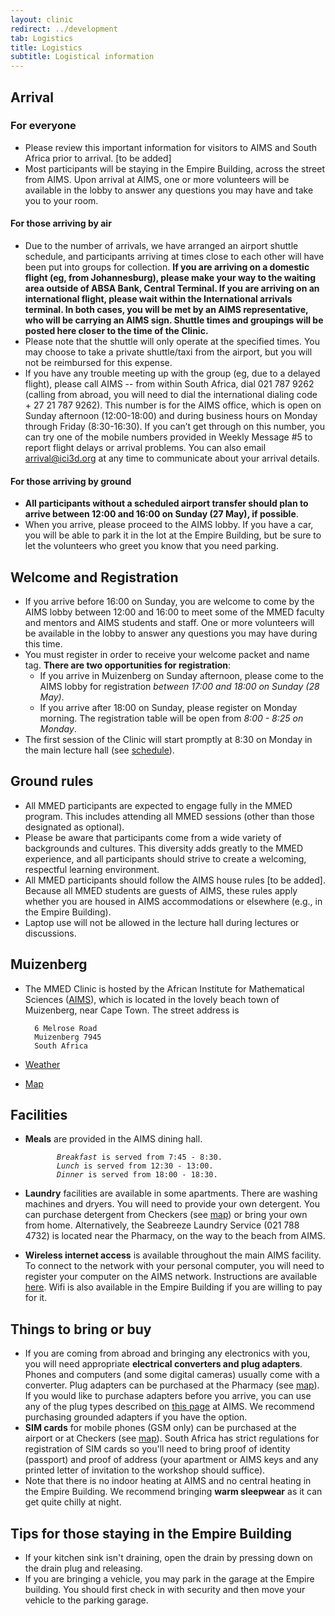 ```yaml
---
layout: clinic
redirect: ../development
tab: Logistics
title: Logistics
subtitle: Logistical information
---
```


## Arrival

### For everyone
- Please review this important information for visitors to AIMS and South Africa prior to arrival. [to be added]
- Most participants will be staying in the Empire Building, across the street from AIMS. Upon arrival at AIMS, one or more volunteers will be available in the lobby to answer any questions you may have and take you to your room.

#### For those arriving by air
- Due to the number of arrivals, we have arranged an airport shuttle schedule, and participants arriving at times close to each other will have been put into groups for collection. **If you are arriving on a domestic flight (eg, from Johannesburg), please make your way to the waiting area outside of ABSA Bank, Central Terminal. If you are arriving on an international flight, please wait within the International arrivals terminal. In both cases, you will be met by an AIMS representative, who will be carrying an AIMS sign. Shuttle times and groupings will be posted here closer to the time of the Clinic.**
- Please note that the shuttle will only operate at the specified times. You may choose to take a private shuttle/taxi from the airport, but you will not be reimbursed for this expense.
- If you have any trouble meeting up with the group (eg, due to a delayed flight), please call AIMS -- from within South Africa, dial 021 787 9262 (calling from abroad, you will need to dial the international dialing code + 27 21 787 9262). This number is for the AIMS office, which is open on Sunday afternoon (12:00-18:00) and during business hours on Monday through Friday (8:30-16:30). If you can’t get through on this number, you can try one of the mobile numbers provided in Weekly Message \#5 to report flight delays or arrival problems. You can also email <arrival@ici3d.org> at any time to communicate about your arrival details.

#### For those arriving by ground
- **All participants without a scheduled airport transfer should plan to arrive between 12:00 and 16:00 on Sunday (27 May), if possible**.
- When you arrive, please proceed to the AIMS lobby. If you have a car, you will be able to park it in the lot at the Empire Building, but be sure to let the volunteers who greet you know that you need parking.

## Welcome and Registration

- If you arrive before 16:00 on Sunday, you are welcome to come by the AIMS lobby between 12:00 and 16:00 to meet some of the MMED faculty and mentors and AIMS students and staff. One or more volunteers will be available in the lobby to answer any questions you may have during this time.
- You must register in order to receive your welcome packet and name tag. **There are two opportunities for registration**:
    - If you arrive in Muizenberg on Sunday afternoon, please come to the AIMS lobby for registration _between 17:00 and 18:00 on Sunday (28 May)_.
    - If you arrive after 18:00 on Sunday, please register on Monday morning. The registration table will be open from _8:00 - 8:25 on Monday_.
- The first session of the Clinic will start promptly at 8:30 on Monday in the main lecture hall (see [schedule](../schedule)).

## Ground rules

- All MMED participants are expected to engage fully in the MMED program. This includes attending all MMED sessions (other than those designated as optional).
- Please be aware that participants come from a wide variety of backgrounds and cultures. This diversity adds greatly to the MMED experience, and all participants should strive to create a welcoming, respectful learning environment.
- All MMED participants should follow the AIMS house rules [to be added]. Because all MMED students are guests of AIMS, these rules apply whether you are housed in AIMS accommodations or elsewhere (e.g., in the Empire Building).
- Laptop use will not be allowed in the lecture hall during lectures or discussions.

## Muizenberg

- The MMED Clinic is hosted by the African Institute for Mathematical Sciences ([AIMS](http://www.aims.ac.za/)), which is located in the lovely beach town of Muizenberg, near Cape Town. The street address is

        6 Melrose Road
        Muizenberg 7945
        South Africa
- [Weather](http://www.accuweather.com/en-us/za/western-cape/muizenberg/quick-look.aspx)
- [Map][map]

## Facilities

- **Meals** are provided in the AIMS dining hall.

    `       `*`Breakfast`*` is served from 7:45 - 8:30.`  
    `       `*`Lunch`*` is served from 12:30 - 13:00.`  
    `       `*`Dinner`*` is served from 18:00 - 18:30.`

- **Laundry** facilities are available in some apartments. There are washing machines and dryers. You will need to provide your own detergent. You can purchase detergent from Checkers (see [map][map]) or bring your own from home. Alternatively, the Seabreeze Laundry Service (021 788 4732) is located near the Pharmacy, on the way to the beach from AIMS.
- **Wireless internet access** is available throughout the main AIMS facility. To connect to the network with your personal computer, you will need to register your computer on the AIMS network. Instructions are available [here](./AIMS_IT.pdf). Wifi is also available in the Empire Building if you are willing to pay for it.

## Things to bring or buy

- If you are coming from abroad and bringing any electronics with you, you will need appropriate **electrical converters and plug adapters**. Phones and computers (and some digital cameras) usually come with a converter. Plug adapters can be purchased at the Pharmacy (see [map][map]). If you would like to purchase adapters before you arrive, you can use any of the plug types described on [this page](http://www.power-plugs-sockets.com/south-africa/) at AIMS. We recommend purchasing grounded adapters if you have the option.
- **SIM cards** for mobile phones (GSM only) can be purchased at the airport or at Checkers (see [map][map]). South Africa has strict regulations for registration of SIM cards so you'll need to bring proof of identity (passport) and proof of address (your apartment or AIMS keys and any printed letter of invitation to the workshop should suffice).
- Note that there is no indoor heating at AIMS and no central heating in the Empire Building. We recommend bringing **warm sleepwear** as it can get quite chilly at night.

## Tips for those staying in the Empire Building

- If your kitchen sink isn't draining, open the drain by pressing down on the drain plug and releasing.
- If you are bringing a vehicle, you may park in the garage at the Empire building. You should first check in with security and then move your vehicle to the parking garage.

[map]: http://maps.google.com/maps/ms?ie=UTF8&hl=en&msa=0&ll>=-34.107878,18.469359&spn=0.00469,0.007832&z=17&msid=213677819135429766434.0004a4048a8ea5f6d63d3
